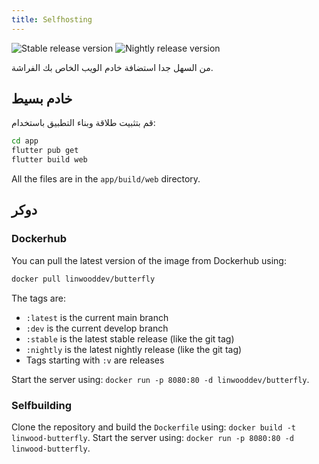 ```yaml
---
title: Selfhosting
---
```


![Stable release version](https://img.shields.io/badge/dynamic/yaml?color=c4840d&label=Stable&query=%24.version&url=https%3A%2F%2Fraw.githubusercontent.com%2FLinwoodDev%2Fbutterfly%2Fstable%2Fapp%2Fpubspec.yaml&style=for-the-badge)
![Nightly release version](https://img.shields.io/badge/dynamic/yaml?color=f7d28c&label=Nightly&query=%24.version&url=https%3A%2F%2Fraw.githubusercontent.com%2FLinwoodDev%2Fbutterfly%2Fnightly%2Fapp%2Fpubspec.yaml&style=for-the-badge)

من السهل جدا استضافة خادم الويب الخاص بك الفراشة.

## خادم بسيط

قم بتثبيت طلاقة وبناء التطبيق باستخدام:

```bash
cd app
flutter pub get
flutter build web
```

All the files are in the `app/build/web` directory.

## دوكر

### Dockerhub

You can pull the latest version of the image from Dockerhub using:

```bash
docker pull linwooddev/butterfly
```

The tags are:

- `:latest` is the current main branch
- `:dev` is the current develop branch
- `:stable` is the latest stable release (like the git tag)
- `:nightly` is the latest nightly release (like the git tag)
- Tags starting with `:v` are releases

Start the server using: `docker run -p 8080:80 -d linwooddev/butterfly`.

### Selfbuilding

Clone the repository and build the `Dockerfile` using: `docker build -t linwood-butterfly`.
Start the server using: `docker run -p 8080:80 -d linwood-butterfly`.
